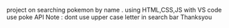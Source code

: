 project on searching pokemon by name .
using HTML,CSS,JS with VS code
use poke API
Note : dont use upper case letter in search bar 
Thanksyou
